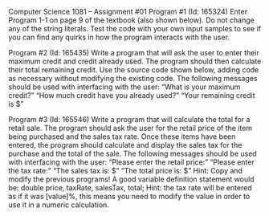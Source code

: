 Computer Science 1081 – Assignment #01
Program #1 (Id: 165324)
Enter Program 1-1 on page 9 of the textbook (also shown below). Do not change any of the string literals. Test the code with your own input samples to see if you can find any quirks in how the program interacts with the user.
 
Program #2 (Id: 165435)
Write a program that will ask the user to enter their maximum credit and credit already used. The program should then calculate their total remaining credit. Use the source code shown below, adding code as necessary without modifying the existing code.
The following messages should be used with interfacing with the user:
“What is your maximum credit?”
“How much credit have you already used?” “Your remaining credit is $”
 
Program #3 (Id: 165546)
Write a program that will calculate the total for a retail sale. The program should ask the user for the retail price of the item being purchased and the sales tax rate. Once these items have been entered, the program should calculate and display the sales tax for the purchase and the total of the sale.
The following messages should be used with interfacing with the user: “Please enter the retail price:”
“Please enter the tax rate:”
“The sales tax is: $”
“The total price is: $”
Hint: Copy and modify the previous programs! A good variable definition statement would be: double price, taxRate, salesTax, total;
Hint: the tax rate will be entered as if it was [value]%, this means you need to modify the value in order to use it in a numeric calculation.
